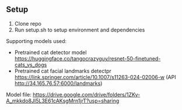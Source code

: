 ## Setup
1. Clone repo
2. Run setup.sh to setup environment and dependencies

Supporting models used:
- Pretrained cat detector model https://huggingface.co/tangocrazyguy/resnet-50-finetuned-cats_vs_dogs
- Pretrained cat facial landmarks detectpr https://link.springer.com/article/10.1007/s11263-024-02006-w (API http://34.165.76.57:6000/landmarks)
  
Model file: https://drive.google.com/drive/folders/1ZKy-A_mkkdo8JI5L3E61cAKsgMrn1jrT?usp=sharing
